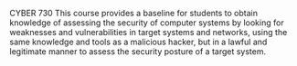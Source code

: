 CYBER 730
This course provides a baseline for students to obtain knowledge of assessing the security of computer systems by looking for weaknesses and vulnerabilities in target systems and networks, using the same knowledge and tools as a malicious hacker, but in a lawful and legitimate manner to assess the security posture of a target system.
